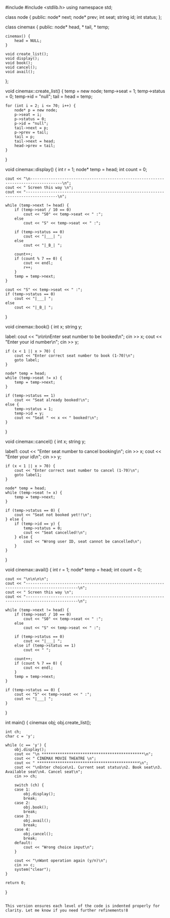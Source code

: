 
#include <iostream>
#include <stdlib.h>
using namespace std;

class node {
public:
    node* next;
    node* prev;
    int seat;
    string id;
    int status;
};

class cinemax {
public:
    node* head, * tail, * temp;

    cinemax() {
        head = NULL;
    }

    void create_list();
    void display();
    void book();
    void cancel();
    void avail();
};

void cinemax::create_list() {
    temp = new node;
    temp->seat = 1;
    temp->status = 0;
    temp->id = "null";
    tail = head = temp;

    for (int i = 2; i <= 70; i++) {
        node* p = new node;
        p->seat = i;
        p->status = 0;
        p->id = "null";
        tail->next = p;
        p->prev = tail;
        tail = p;
        tail->next = head;
        head->prev = tail;
    }
}

void cinemax::display() {
    int r = 1;
    node* temp = head;
    int count = 0;

    cout << "\n------------------------------------------------------------------------------------\n";
    cout << " Screen this way \n";
    cout << "------------------------------------------------------------------------------------\n";

    while (temp->next != head) {
        if (temp->seat / 10 == 0)
            cout << "S0" << temp->seat << " :";
        else
            cout << "S" << temp->seat << " :";

        if (temp->status == 0)
            cout << "|___| ";
        else
            cout << "|_B_| ";

        count++;
        if (count % 7 == 0) {
            cout << endl;
            r++;
        }
        temp = temp->next;
    }

    cout << "S" << temp->seat << " :";
    if (temp->status == 0)
        cout << "|___| ";
    else
        cout << "|_B_| ";
}

void cinemax::book() {
    int x;
    string y;

label:
    cout << "\n\n\nEnter seat number to be booked\n";
    cin >> x;
    cout << "Enter your id number\n";
    cin >> y;

    if (x < 1 || x > 70) {
        cout << "Enter correct seat number to book (1-70)\n";
        goto label;
    }

    node* temp = head;
    while (temp->seat != x) {
        temp = temp->next;
    }

    if (temp->status == 1)
        cout << "Seat already booked!\n";
    else {
        temp->status = 1;
        temp->id = y;
        cout << "Seat " << x << " booked!\n";
    }
}

void cinemax::cancel() {
    int x;
    string y;

label1:
    cout << "Enter seat number to cancel booking\n";
    cin >> x;
    cout << "Enter your id\n";
    cin >> y;

    if (x < 1 || x > 70) {
        cout << "Enter correct seat number to cancel (1-70)\n";
        goto label1;
    }

    node* temp = head;
    while (temp->seat != x) {
        temp = temp->next;
    }

    if (temp->status == 0) {
        cout << "Seat not booked yet!!\n";
    } else {
        if (temp->id == y) {
            temp->status = 0;
            cout << "Seat cancelled!\n";
        } else {
            cout << "Wrong user ID, seat cannot be cancelled\n";
        }
    }
}

void cinemax::avail() {
    int r = 1;
    node* temp = head;
    int count = 0;

    cout << "\n\n\n\n";
    cout << "---------------------------------------------------------------------------------------------\n";
    cout << " Screen this way \n";
    cout << "---------------------------------------------------------------------------------------------\n";

    while (temp->next != head) {
        if (temp->seat / 10 == 0)
            cout << "S0" << temp->seat << " :";
        else
            cout << "S" << temp->seat << " :";

        if (temp->status == 0)
            cout << "|___| ";
        else if (temp->status == 1)
            cout << " ";

        count++;
        if (count % 7 == 0) {
            cout << endl;
        }
        temp = temp->next;
    }

    if (temp->status == 0) {
        cout << "S" << temp->seat << " :";
        cout << "|___| ";
    }
}

int main() {
    cinemax obj;
    obj.create_list();

    int ch;
    char c = 'y';

    while (c == 'y') {
        obj.display();
        cout << "\n *********************************************\n";
        cout << " CINEMAX MOVIE THEATRE \n";
        cout << " *********************************************\n";
        cout << "\nEnter choice\n1. Current seat status\n2. Book seat\n3. Available seat\n4. Cancel seat\n";
        cin >> ch;

        switch (ch) {
        case 1:
            obj.display();
            break;
        case 2:
            obj.book();
            break;
        case 3:
            obj.avail();
            break;
        case 4:
            obj.cancel();
            break;
        default:
            cout << "Wrong choice input\n";
        }

        cout << "\nWant operation again (y/n)\n";
        cin >> c;
        system("clear");
    }

    return 0;
}
``` 

This version ensures each level of the code is indented properly for clarity. Let me know if you need further refinements!8
